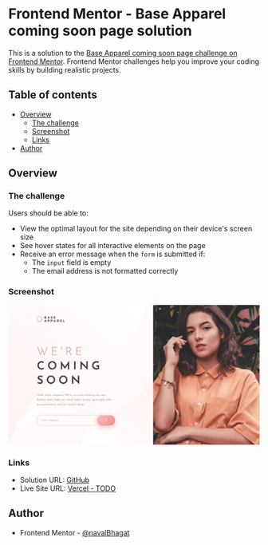 # Frontend Mentor - Base Apparel coming soon page solution

This is a solution to the [Base Apparel coming soon page challenge on Frontend Mentor](https://www.frontendmentor.io/challenges/base-apparel-coming-soon-page-5d46b47f8db8a7063f9331a0). Frontend Mentor challenges help you improve your coding skills by building realistic projects. 

## Table of contents

- [Overview](#overview)
  - [The challenge](#the-challenge)
  - [Screenshot](#screenshot)
  - [Links](#links)
- [Author](#author)

## Overview

### The challenge

Users should be able to:

- View the optimal layout for the site depending on their device's screen size
- See hover states for all interactive elements on the page
- Receive an error message when the `form` is submitted if:
  - The `input` field is empty
  - The email address is not formatted correctly

### Screenshot

![TODO](./public/images/screenshot.png)

### Links

- Solution URL: [GitHub](https://github.com/navalBhagat/coming-soon-page-fe-mentor)
- Live Site URL: [Vercel - TODO](https://your-live-site-url.com)

## Author

- Frontend Mentor - [@navalBhagat](https://www.frontendmentor.io/profile/navalBhagat)